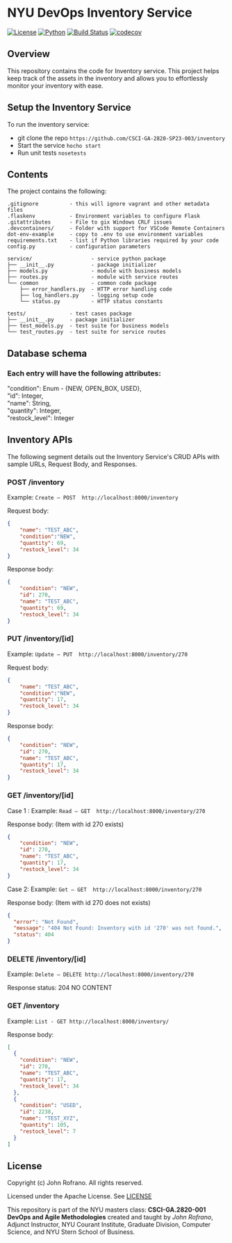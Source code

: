 # NYU DevOps Inventory Service

[![License](https://img.shields.io/badge/License-Apache_2.0-blue.svg)](https://opensource.org/licenses/Apache-2.0)
[![Python](https://img.shields.io/badge/Language-Python-blue.svg)](https://python.org/)
[![Build Status](https://github.com/CSCI-GA-2820-SP23-003/inventory/actions/workflows/tdd.yml/badge.svg)](https://github.com/CSCI-GA-2820-SP23-003/inventory/actions)
[![codecov](https://codecov.io/gh/CSCI-GA-2820-SP23-003/inventory/branch/master/graph/badge.svg?token=TP691I8R6S)](https://codecov.io/gh/CSCI-GA-2820-SP23-003/inventory)

## Overview

This repository contains the code for Inventory service. This project helps keep track of the assets in the inventory and allows you to effortlessly monitor your inventory with ease.

## Setup the Inventory Service

To run the inventory service:
* git clone the repo
    ```https://github.com/CSCI-GA-2820-SP23-003/inventory```
* Start the service
    ```hocho start```
* Run unit tests
    ```nosetests```


## Contents

The project contains the following:

```text
.gitignore          - this will ignore vagrant and other metadata files
.flaskenv           - Environment variables to configure Flask
.gitattributes      - File to gix Windows CRLF issues
.devcontainers/     - Folder with support for VSCode Remote Containers
dot-env-example     - copy to .env to use environment variables
requirements.txt    - list if Python libraries required by your code
config.py           - configuration parameters

service/                   - service python package
├── __init__.py            - package initializer
├── models.py              - module with business models
├── routes.py              - module with service routes
└── common                 - common code package
    ├── error_handlers.py  - HTTP error handling code
    ├── log_handlers.py    - logging setup code
    └── status.py          - HTTP status constants

tests/              - test cases package
├── __init__.py     - package initializer
├── test_models.py  - test suite for business models
└── test_routes.py  - test suite for service routes
```
## Database schema
### Each entry will have the following attributes:<br />
"condition": Enum - {NEW, OPEN_BOX, USED},<br />
"id": Integer,<br />
"name": String,<br />
"quantity": Integer,<br />
"restock_level": Integer<br />

## Inventory APIs

The following segment details out the Inventory Service's CRUD APIs with sample URLs, Request Body, and Responses.

### POST /inventory

Example: `Create – POST  http://localhost:8000/inventory`

Request body:

```json
{
    "name": "TEST_ABC",
    "condition":"NEW",
    "quantity": 69,
    "restock_level": 34
}
```

Response body:

```json
{
    "condition": "NEW",
    "id": 270,
    "name": "TEST_ABC",
    "quantity": 69,
    "restock_level": 34
}
```

### PUT /inventory/[id]

Example: `Update – PUT  http://localhost:8000/inventory/270`

Request body:

```json
{
    "name": "TEST_ABC",
    "condition":"NEW",
    "quantity": 17,
    "restock_level": 34
}
```

Response body:

```json
{
    "condition": "NEW",
    "id": 270,
    "name": "TEST_ABC",
    "quantity": 17,
    "restock_level": 34
}
```

### GET /inventory/[id]

Case 1 :
Example: `Read – GET  http://localhost:8000/inventory/270`

Response body: (Item with id 270 exists)

```json
{
    "condition": "NEW",
    "id": 270,
    "name": "TEST_ABC",
    "quantity": 17,
    "restock_level": 34
}
```

Case 2:
Example: `Get – GET  http://localhost:8000/inventory/270`

Response body: (Item with id 270 does not exists)

```json
{
  "error": "Not Found",
  "message": "404 Not Found: Inventory with id '270' was not found.",
  "status": 404
}
```

### DELETE /inventory/[id]

Example: `Delete – DELETE http://localhost:8000/inventory/270`

Response status: 204 NO CONTENT

### GET /inventory

Example: `List - GET http://localhost:8000/inventory/`

Response body:

```json
[
  {
    "condition": "NEW",
    "id": 270,
    "name": "TEST_ABC",
    "quantity": 17,
    "restock_level": 34
  },
  {
    "condition": "USED",
    "id": 2238,
    "name": "TEST_XYZ",
    "quantity": 105,
    "restock_level": 7
  }
]
```

## License

Copyright (c) John Rofrano. All rights reserved.

Licensed under the Apache License. See [LICENSE](LICENSE)

This repository is part of the NYU masters class: **CSCI-GA.2820-001 DevOps and Agile Methodologies** created and taught by *John Rofrano*, Adjunct Instructor, NYU Courant Institute, Graduate Division, Computer Science, and NYU Stern School of Business.
